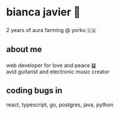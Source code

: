 <h1 align="left">bianca javier 🌱</h1>

###

<p align="left">2 years of aura farming @ yorku 🇨🇦</p>

###

<h2 align="left">about me</h2>

###

<p align="left">web developer for love and peace ䷊<br>avid guitarist and electronic music creator</p>

###

<h2 align="left">coding bugs in</h2>
<div align=""left>
  react, typescript, go, postgres, java, python
</div>

